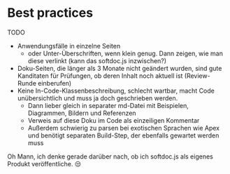 # Best practices

TODO

- Anwendungsfälle in einzelne Seiten
    - oder Unter-Überschriften, wenn klein genug. Dann zeigen, wie man diese verlinkt (kann das softdoc.js inzwischen?)
- Doku-Seiten, die länger als 3 Monate nicht geändert wurden, sind gute Kanditaten für Prüfungen, ob deren Inhalt noch aktuell ist (Review-Runde einberufen)
- Keine In-Code-Klassenbeschreibung, schlecht wartbar, macht Code unübersichtlich und muss ja doch geschrieben werden.
    - Dann lieber gleich in separater md-Datei mit Beispielen, Diagrammen, Bildern und Referenzen
    - Verweis auf diese Doku im Code als einzeiligen Kommentar
    - Außerdem schwierig zu parsen bei exotischen Sprachen wie Apex und benötigt separaten Build-Step, der ebenfalls gewartet werden muss

Oh Mann, ich denke gerade darüber nach, ob ich softdoc.js als eigenes Produkt veröffentliche. 😒
